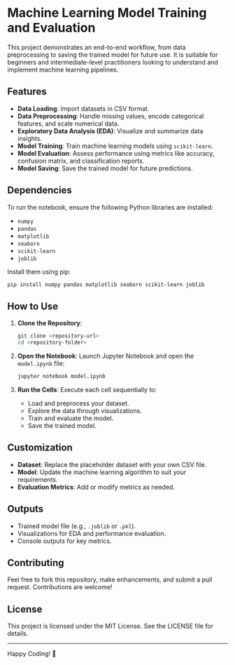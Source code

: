 # Machine Learning Model Training and Evaluation

This project demonstrates an end-to-end workflow, from data preprocessing to saving the trained model for future use. It is suitable for beginners and intermediate-level practitioners looking to understand and implement machine learning pipelines.

## Features
- **Data Loading**: Import datasets in CSV format.
- **Data Preprocessing**: Handle missing values, encode categorical features, and scale numerical data.
- **Exploratory Data Analysis (EDA)**: Visualize and summarize data insights.
- **Model Training**: Train machine learning models using `scikit-learn`.
- **Model Evaluation**: Assess performance using metrics like accuracy, confusion matrix, and classification reports.
- **Model Saving**: Save the trained model for future predictions.

## Dependencies
To run the notebook, ensure the following Python libraries are installed:

- `numpy`
- `pandas`
- `matplotlib`
- `seaborn`
- `scikit-learn`
- `joblib`

Install them using pip:
```bash
pip install numpy pandas matplotlib seaborn scikit-learn joblib
```

## How to Use
1. **Clone the Repository**:
   ```bash
   git clone <repository-url>
   cd <repository-folder>
   ```

2. **Open the Notebook**:
   Launch Jupyter Notebook and open the `model.ipynb` file:
   ```bash
   jupyter notebook model.ipynb
   ```

3. **Run the Cells**:
   Execute each cell sequentially to:
   - Load and preprocess your dataset.
   - Explore the data through visualizations.
   - Train and evaluate the model.
   - Save the trained model.

## Customization
- **Dataset**: Replace the placeholder dataset with your own CSV file.
- **Model**: Update the machine learning algorithm to suit your requirements.
- **Evaluation Metrics**: Add or modify metrics as needed.

## Outputs
- Trained model file (e.g., `.joblib` or `.pkl`).
- Visualizations for EDA and performance evaluation.
- Console outputs for key metrics.

## Contributing
Feel free to fork this repository, make enhancements, and submit a pull request. Contributions are welcome!

## License
This project is licensed under the MIT License. See the LICENSE file for details.

---

Happy Coding! 🎉
